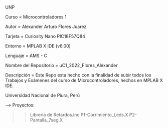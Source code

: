 UNP

Curso = Microcontroladores 1

Autor = Alexander Arturo Flores Juarez

Tarjeta = Curiosity Nano PIC18F57Q84

Entorno = MPLAB X IDE (v6.00)

Lenguaje = AMS - C

Nombre del Repositorio = uC1_2022_Flores_Alexander

Descripción = Este Repo esta hecho con la finalidad de subir todos los Trabajos y Exámenes del curso de Microcontroladores, hechos en MPLAB X IDE.

Universidad Nacional de Piura, Perú

—> Proyectos:
>>Librería de Retardos.inc
>>P1-Corrimiento_Leds.X
>>P2-Pantalla_7seg.X
